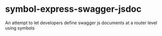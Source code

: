 # symbol-express-swagger-jsdoc
An attempt to let developers define swagger js documents at a router level using symbols
